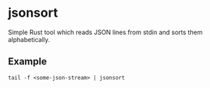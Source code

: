 # jsonsort

Simple Rust tool which reads JSON lines from stdin and sorts them alphabetically.

## Example

```shell
tail -f <some-json-stream> | jsonsort
```
